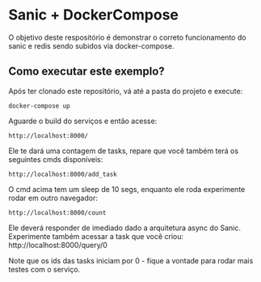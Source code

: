 # Sanic + DockerCompose

O objetivo deste respositório é demonstrar o correto funcionamento do sanic e redis sendo subidos via docker-compose.

## Como executar este exemplo?

Após ter clonado este repositório, vá até a pasta do projeto e execute:

    docker-compose up

Aguarde o build do serviços e então acesse:

    http://localhost:8000/

Ele te dará uma contagem de tasks, repare que você também terá os seguintes cmds disponíveis:

    http://localhost:8000/add_task

O cmd acima tem um sleep de 10 segs, enquanto ele roda experimente rodar em outro navegador:

    http://localhost:8000/count

Ele deverá responder de imediado dado a arquitetura async do Sanic. Experimente também acessar a task que você criou:
    http://localhost:8000/query/0

Note que os ids das tasks iniciam por 0 - fique a vontade para rodar mais testes com o serviço.
